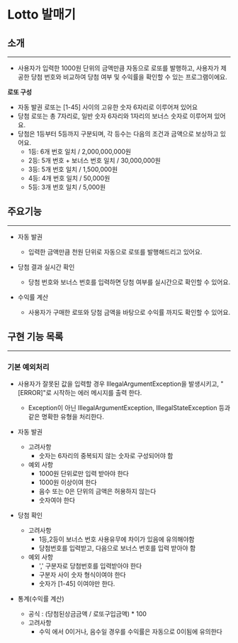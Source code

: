# Lotto 발매기

## 소개 

---

- 사용자가 입력한 1000원 단위의 금액만큼 자동으로 로또를 발행하고, 사용자가 제공한 당첨 번호와 비교하여 당첨 여부 및 수익률을 확인할 수 있는 프로그램이에요.

**로또 구성**
- 자동 발권 로또는 [1-45] 사이의 고유한 숫자 6자리로 이루어져 있어요
- 당첨 로또는 총 7자리로, 일반 숫자 6자리와 1자리의 보너스 숫자로 이루어져 있어요.
- 당첨은 1등부터 5등까지 구분되며, 각 등수는 다음의 조건과 금액으로 보상하고 있어요.
  - 1등: 6개 번호 일치 / 2,000,000,000원
  - 2등: 5개 번호 + 보너스 번호 일치 / 30,000,000원
  - 3등: 5개 번호 일치 / 1,500,000원
  - 4등: 4개 번호 일치 / 50,000원
  - 5등: 3개 번호 일치 / 5,000원
  
## 주요기능

---

- 자동 발권
  - 입력한 금액만큼 천원 단위로 자동으로 로또를 발행해드리고 있어요.

- 당첨 결과 실시간 확인
  - 당첨 번호와 보너스 번호를 입력하면 당첨 여부를 실시간으로 확인할 수 있어요.  

- 수익률 계산 
  - 사용자가 구매한 로또와 당첨 금액을 바탕으로 수익률 까지도 확인할 수 있어요.

## 구현 기능 목록

---

### 기본 예외처리
- 사용자가 잘못된 값을 입력할 경우 IllegalArgumentException을 발생시키고, "[ERROR]"로 시작하는 에러 메시지를 출력 한다.
  - Exception이 아닌 IllegalArgumentException, IllegalStateException 등과 같은 명확한 유형을 처리한다.


- 자동 발권
  - 고려사항
    - 숫자는 6자리의 중복되지 않는 숫자로 구성되어야 함
  - 예외 사항
    - 1000원 단위로만 입력 받아야 한다
    - 1000원 이상이여 한다
    - 음수 또는 0은 단위의 금액은 허용하지 않는다
    - 숫자여야 한다

- 당첨 확인
  - 고려사항
    - 1등,2등이 보너스 번호 사용유무에 차이가 있음에 유의해야함
    - 당첨번호를 입력받고, 다음으로 보너스 번호를 입력 받아야 함
  - 예외 사항
    - ',' 구분자로 당첨번호를 입력받아야 한다
    - 구분자 사이 숫자 형식이여야 한다
    - 숫자가 [1-45] 이여야만 한다.

- 통계(수익률 계산)
  - 공식 : (당첨된상금금액 / 로또구입금액) * 100
  - 고려사항
    - 수익 에서 0이거나, 음수일 경우를 수익률은 자동으로 0이됨에 유의한다 




